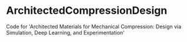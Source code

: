 # ArchitectedCompressionDesign
Code for 'Architected Materials for Mechanical Compression: Design via Simulation, Deep Learning, and Experimentation'
